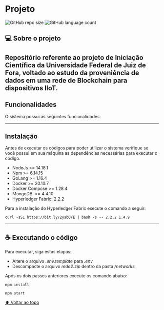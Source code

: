 # Projeto
 
![GitHub repo size](https://img.shields.io/github/repo-size/BolsaUFJF/bspr?style=for-the-badge)
![GitHub language count](https://img.shields.io/github/languages/count/BolsaUFJF/bspr?style=for-the-badge)
 
## 💻 Sobre o projeto
 
Repositório referente ao projeto de Iniciação Científica da Universidade Federal de Juiz de Fora, voltado ao estudo da proveniência de dados em uma rede de Blockchain para dispositivos IIoT.
 ---
 ## Funcionalidades
O sistema possui as seguintes funcionalidades:
 
<!-- * criar uma rede de Blockchain, utilizando do Hyperledger Fabric
* Executar transações na última rede que está em execução
* Registar dados com o intuito de fazer estudos sobre a proveniência de dados -->
 
 ---

## Instalação

Antes de executar os códigos para poder utilizar o sistema verifique se você possui em sua máquina as dependências necessárias para executar o código.
* NodeJs >= 14.18.1
* Npm >= 6.14.15
* GoLang >= 1.16.4
* Docker >= 20.10.7
* Docker Compose >= 1.28.4
* MongoDB: >= 4.4.10
* Hyperledger Fabric: 2.2.2
 
Para a instalação do Hyperledger Fabric execute o comando a seguir:
 
```console
curl -sSL https://bit.ly/2ysbOFE | bash -s -- 2.2.2 1.4.9
```
--- 
## ☕ Executando o código
 
Para executar, siga estas etapas:

* Altere o arquivo *.env.template* para *.env*
* Descompacte o arquivo *rede2.zip* dentro da pasta */networks*

Após os dois passos anteriores execute os comando abaixo:
 
```console
npm install
 
npm start 
```

[⬆ Voltar ao topo](#projeto)<br>

